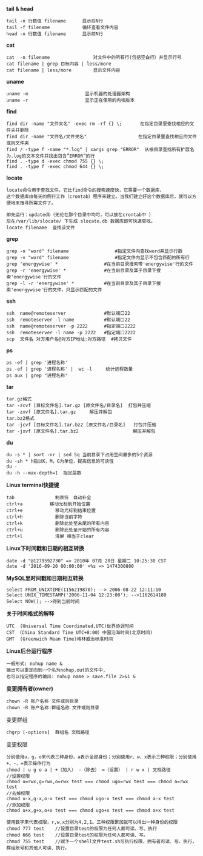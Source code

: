 **tail  & head**

	tail -n 行数值 filename      显示后N行
	tail -f filename            循环查看文件内容
	head -n 行数值 filename      显示前N行
**cat**

	cat  -n filename     	 		对文件中的所有行(包括空白行）并显示行号 
	cat filename | grep 目标内容 | less/more
	cat filename | less/more  		显示文件内容
**uname**

    uname -m 				     显示机器的处理器架构
    uname -r 				     显示正在使用的内核版本
**find**

	find dir -name "文件夹名" -exec rm -rf {} \;　     在指定目录里查找相应的文件夹并删除
	find dir -name "文件名/文件夹名"                   在指定目录里查找相应的文件或则文件夹
	find / -type f -name "*.log" | xargs grep "ERROR"  从根目录查找所有扩展名为.log的文本文件并找出包含”ERROR”的行
	find . -type d -exec chmod 755 {} \; 
	find . -type f -exec chmod 644 {} \; 

**locate**

	locate命令用于查找文件，它比find命令的搜索速度快，它需要一个数据库，
	这个数据库由每天的例行工作（crontab）程序来建立。当我们建立好这个数据库后，就可以方便地来搜寻所需文件了。
	
	即先运行：updatedb（无论在那个目录中均可，可以放在crontab中 ）
	后在/var/lib/slocate/ 下生成 slocate.db 数据库即可快速查找。
	locate filename  查找该文件

**grep**

	grep -n "word" filename					#指定文件内查找word并显示行数
	grep -v "word" filename 				#指定文件内显示不包含匹配的所有行
	grep 'energywise' *           		#在当前目录搜索带'energywise'行的文件
	grep -r 'energywise' *        		#在当前目录及其子目录下搜索'energywise'行的文件
	grep -l -r 'energywise' *     		#在当前目录及其子目录下搜索'energywise'行的文件，只显示匹配的文件	

**ssh**

	ssh  name@remoteserver				#默认端口22
	ssh  remoteserver -l name			#默认端口22
	ssh  name@remoteserver -p 2222		#指定端口2222
	ssh  remoteserver -l name -p 2222	#指定端口2222
	scp  文件名 对方用户名@对方IP地址:对方路径  #拷贝文件

**ps**

    ps -ef | grep '进程名称'
    ps -ef | grep '进程名称' |  wc -l     统计进程数量
    ps aux | grep "进程名称"

**tar**
```
tar.gz格式
tar -zcvf [目标文件名].tar.gz [原文件名/目录名]  打包并压缩
tar -zxvf [原文件名].tar.gz		解压并解包	
tar.bz2格式
tar -jcvf [目标文件名].tar.bz2 [原文件名/目录名]   打包并压缩
tar -jxvf [原文件名].tar.bz2					解压并解包
```

**du**

```shell
du -s * | sort -nr | sed 5q 当前目录下占用空间最多的5个资源
du -sh * h指以K，M，G为单位，提高信息的可读性
du -
du -h --max-depth=1  指定层数
```

**Linux terminal快捷键**

```
tab 	          制表符　自动补全
ctrl+a 	        移动光标到开始位置
ctrl+e            移动光标到结束位置
ctrl+h            删除当前字符
ctrl+k            删除此处至末尾的所有内容
ctrl+u            删除此处至开始的所有内容
ctrl+l            清屏 相当于clear
```

**Linux下时间戳和日期的相互转换**

	date -d "@1279592730" => 2010年 07月 20日 星期二 10:25:30 CST
	date -d '2016-09-20 00:00:00' +%s => 1474300800
**MySQL里时间戳和日期相互转换**

	select FROM_UNIXTIME(1156219870); --> 2006-08-22 12:11:10
	Select UNIX_TIMESTAMP('2006-11-04 12:23:00'); -->1162614180
	Select NOW(); -->得到当前时间

**关于时间格式的解释**

```shell
UTC	 (Universal Time Coordinated,UTC)世界协调时间
CST （China Standard Time UTC+8:00）中国沿海时间(北京时间)
GMT  (Greenwich Mean Time)格林威治标准时间
```

**Linux后台运行程序**

```shell
一般形式: nohup name &
输出可以重定向到一个名为nohup.out的文件中,
也可以指定程序的输出: nohup name > save.file 2>&1 &
```

**变更拥有者(owner)**

```
chown -R 账户名称 文件或则目录
chown -R 账户名称:群组名称 文件或则目录
```

变更群组

```
chgrp [-options]  群组名 文档路径
```

变更权限

```
分别使用u，g，o来代表三种身份，a表示全部身份；分别使用r、w、x表示三种权限；分别使用+、-、=表示操作行为
chmod | u g o a | +（加入） -（除去） =（设置） | r w x | 文档路径 
//设置权限
chmod u=rwx,g=rwx,o=rwx test === chmod ugo=rwx test === chmod a=rwx test
//去掉权限
chmod u-x,g-x,o-x test === chmod ugo-x test === chmod a-x test
//添加权限
chmod u+x,g+x,o+x test === chmod ugo+x test === chmod a+x test

使用数字来代表权限，r,w,x分别为4,2,1。三种权限累加就可以得出一种身份的权限
chmod 777 test    //设置目录test的权限为任何人都可读、写、执行
chmod 666 test    //设置目录test的权限为任何人都可读、写。
chmod 755 test    //赋予一个shell文件test.sh可执行权限，拥有者可读、写、执行，群组账号和其他人可读、执行。
```

